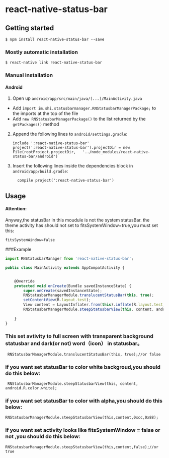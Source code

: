 
# react-native-status-bar

## Getting started

`$ npm install react-native-status-bar --save`

### Mostly automatic installation

`$ react-native link react-native-status-bar`

### Manual installation


#### Android

1. Open up `android/app/src/main/java/[...]/MainActivity.java`
  - Add `import im.shi.statusbarmanager.RNStatusbarManagerPackage;` to the imports at the top of the file
  - Add `new RNStatusbarManagerPackage()` to the list returned by the `getPackages()` method
2. Append the following lines to `android/settings.gradle`:
  	```
  	include ':react-native-status-bar'
  	project(':react-native-status-bar').projectDir = new File(rootProject.projectDir, 	'../node_modules/react-native-status-bar/android')
  	```
3. Insert the following lines inside the dependencies block in `android/app/build.gradle`:
  	```
      compile project(':react-native-status-bar')
  	```


## Usage

#### Attention:
Anyway,the statusBar in this moudule is not the system statusBar.
the theme activity has should not set to fitsSystemWindow=true,you must set this:
```angular2html
fitsSystemWindow=false
```

###Example
```javascript
import RNStatusbarManager from 'react-native-status-bar';

public class MainActivity extends AppCompatActivity {


    @Override
    protected void onCreate(Bundle savedInstanceState) {
        super.onCreate(savedInstanceState);
        RNStatusbarManagerModule.translucentStatusBar(this, true);
        setContentView(R.layout.test);
        View content = LayoutInflater.from(this).inflate(R.layout.test, null);
        RNStatusbarManagerModule.steepStatusbarView(this, content, android.R.color.white);
        
    }
}
```
### This set avtivity to full screen with transparent background  statusbar and dark(or not) word（icon） in statusbar。 
```angular2html
 RNStatusbarManagerModule.translucentStatusBar(this, true);//or false
```
### if you want set statusBar to color white backgroud,you should do this below:
```angular2html
 RNStatusbarManagerModule.steepStatusbarView(this, content, android.R.color.white);
```
### if you want set statusBar to color with alpha,you should do this below:
```angular2html
RNStatusbarManagerModule.steepStatusbarView(this,content,0xcc,0x88);
```
### if you want set activity looks like fitsSystemWindow = false or not ,you should do this below:
```angular2html
RNStatusbarManagerModule.steepStatusbarView(this,content,false);//or true
```




